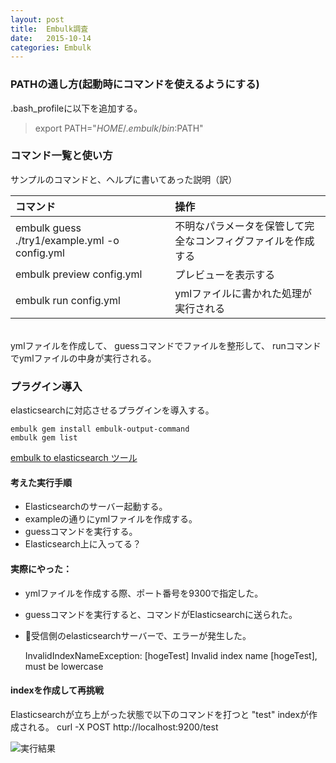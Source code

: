 ```yaml
---
layout: post
title:  Embulk調査
date:   2015-10-14 
categories: Embulk
---
```


### PATHの通し方(起動時にコマンドを使えるようにする)

.bash_profileに以下を追加する。

> export PATH="$HOME/.embulk/bin:$PATH"

### コマンド一覧と使い方

サンプルのコマンドと、ヘルプに書いてあった説明（訳）

| コマンド | 操作 |
|:-----------|:------------|
| embulk guess ./try1/example.yml -o config.yml | 不明なパラメータを保管して完全なコンフィグファイルを作成する |
|embulk preview config.yml| プレビューを表示する |
|embulk run config.yml| ymlファイルに書かれた処理が実行される　|

<br>
ymlファイルを作成して、
guessコマンドでファイルを整形して、
runコマンドでymlファイルの中身が実行される。

### プラグイン導入

elasticsearchに対応させるプラグインを導入する。

    embulk gem install embulk-output-command
    embulk gem list

[embulk to elasticsearch ツール](https://github.com/muga/embulk-output-elasticsearch)

#### 考えた実行手順

* Elasticsearchのサーバー起動する。
* exampleの通りにymlファイルを作成する。
* guessコマンドを実行する。
* Elasticsearch上に入ってる？

#### 実際にやった：

* ymlファイルを作成する際、ポート番号を9300で指定した。
* guessコマンドを実行すると、コマンドがElasticsearchに送られた。
* 受信側のelasticsearchサーバーで、エラーが発生した。

    InvalidIndexNameException: [hogeTest] Invalid index name [hogeTest], must be lowercase

#### indexを作成して再挑戦

Elasticsearchが立ち上がった状態で以下のコマンドを打つと "test" indexが作成される。
    curl -X POST http://localhost:9200/test

![実行結果](https://github.com/platykun/platykun.github.io/blob/master/_img/20151014afterInput.png)
